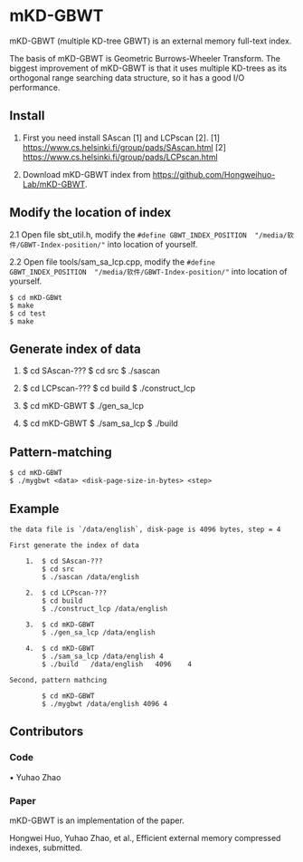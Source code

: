 # mKD-GBWT
mKD-GBWT (multiple KD-tree GBWT) is an external memory full-text index.

The basis of mKD-GBWT is Geometric Burrows-Wheeler Transform. The biggest improvement of mKD-GBWT is that it uses multiple KD-trees as its orthogonal range searching data structure, so it has a good I/O performance.

## Install
1. First you need install SAscan [1] and LCPscan [2].
    [1] https://www.cs.helsinki.fi/group/pads/SAscan.html
 [2] https://www.cs.helsinki.fi/group/pads/LCPscan.html

2. Download mKD-GBWT index from https://github.com/Hongweihuo-Lab/mKD-GBWT.

## Modify the location of index
2.1 Open file sbt_util.h, modify the `#define GBWT_INDEX_POSITION  "/media/软件/GBWT-Index-position/"` into location of yourself.

2.2 Open file tools/sam_sa_lcp.cpp, modify the `#define GBWT_INDEX_POSITION  "/media/软件/GBWT-Index-position/"` into location of yourself.

	$ cd mKD-GBWt
	$ make
	$ cd test
	$ make

## Generate index of data
1. 	$ cd SAscan-???
	$ cd src
	$ ./sascan <data>

2.	$ cd LCPscan-???
	$ cd build
	$ ./construct_lcp <data>

3.	$ cd mKD-GBWT
	$ ./gen_sa_lcp <data>

4.	$ cd mKD-GBWT
	$ ./sam_sa_lcp <data> <step>
	$ ./build	<data>	<disk-page-size-in-bytes> <step>

## Pattern-matching
	$ cd mKD-GBWT
	$ ./mygbwt <data> <disk-page-size-in-bytes> <step>

## Example
	the data file is `/data/english`, disk-page is 4096 bytes, step = 4

	First generate the index of data

		1. 	$ cd SAscan-???
			$ cd src
			$ ./sascan /data/english

		2.	$ cd LCPscan-???
			$ cd build
			$ ./construct_lcp /data/english

		3.	$ cd mKD-GBWT
			$ ./gen_sa_lcp /data/english

		4.	$ cd mKD-GBWT
			$ ./sam_sa_lcp /data/english 4
			$ ./build	/data/english	4096  	4

	Second, pattern mathcing
	
			$ cd mKD-GBWT
			$ ./mygbwt /data/english 4096 4

## Contributors
### Code
•	Yuhao Zhao

### Paper
mKD-GBWT is an implementation of the paper.

Hongwei Huo, Yuhao Zhao, et al., Efficient external memory compressed indexes, submitted.
